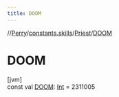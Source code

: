 ```yaml
---
title: DOOM
---
```

//[Perry](../../../index.html)/[constants.skills](../index.html)/[Priest](index.html)/[DOOM](-d-o-o-m.html)



# DOOM



[jvm]\
const val [DOOM](-d-o-o-m.html): [Int](https://kotlinlang.org/api/latest/jvm/stdlib/kotlin/-int/index.html) = 2311005




